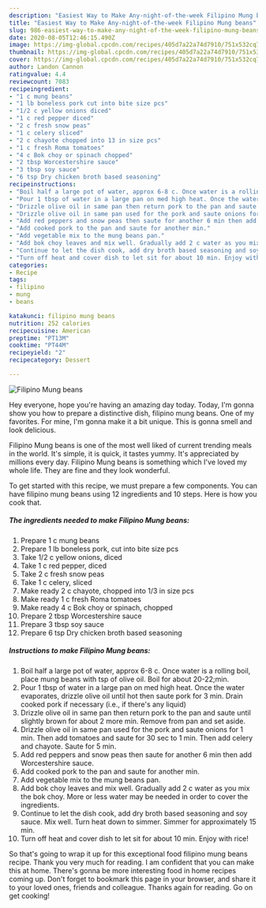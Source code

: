 ```yaml
---
description: "Easiest Way to Make Any-night-of-the-week Filipino Mung beans"
title: "Easiest Way to Make Any-night-of-the-week Filipino Mung beans"
slug: 986-easiest-way-to-make-any-night-of-the-week-filipino-mung-beans
date: 2020-08-05T12:46:15.490Z
image: https://img-global.cpcdn.com/recipes/405d7a22a74d7910/751x532cq70/filipino-mung-beans-recipe-main-photo.jpg
thumbnail: https://img-global.cpcdn.com/recipes/405d7a22a74d7910/751x532cq70/filipino-mung-beans-recipe-main-photo.jpg
cover: https://img-global.cpcdn.com/recipes/405d7a22a74d7910/751x532cq70/filipino-mung-beans-recipe-main-photo.jpg
author: Landon Cannon
ratingvalue: 4.4
reviewcount: 7083
recipeingredient:
- "1 c mung beans"
- "1 lb boneless pork cut into bite size pcs"
- "1/2 c yellow onions diced"
- "1 c red pepper diced"
- "2 c fresh snow peas"
- "1 c celery sliced"
- "2 c chayote chopped into 13 in size pcs"
- "1 c fresh Roma tomatoes"
- "4 c Bok choy or spinach chopped"
- "2 tbsp Worcestershire sauce"
- "3 tbsp soy sauce"
- "6 tsp Dry chicken broth based seasoning"
recipeinstructions:
- "Boil half a large pot of water, approx 6-8 c. Once water is a rolling boil, place mung beans with tsp of olive oil. Boil for about 20-22;min."
- "Pour 1 tbsp of water in a large pan on med high heat. Once the water evaporates, drizzle olive oil until hot then saute pork for 3 min. Drain cooked pork if necessary (i.e., if there&#39;s any liquid)"
- "Drizzle olive oil in same pan then return pork to the pan and saute until slightly brown for about 2 more min. Remove from pan and set aside."
- "Drizzle olive oil in same pan used for the pork and saute onions for 1 min. Then add tomatoes and saute for 30 sec to 1 min. Then add celery and chayote. Saute for 5 min."
- "Add red peppers and snow peas then saute for another 6 min then add Worcestershire sauce."
- "Add cooked pork to the pan and saute for another min."
- "Add vegetable mix to the mung beans pan."
- "Add bok choy leaves and mix well. Gradually add 2 c water as you mix the bok choy. More or less water may be needed in order to cover the ingredients."
- "Continue to let the dish cook, add dry broth based seasoning and soy sauce. Mix well. Turn heat down to simmer. Simmer for approximately 15 min."
- "Turn off heat and cover dish to let sit for about 10 min. Enjoy with rice!"
categories:
- Recipe
tags:
- filipino
- mung
- beans

katakunci: filipino mung beans 
nutrition: 252 calories
recipecuisine: American
preptime: "PT13M"
cooktime: "PT44M"
recipeyield: "2"
recipecategory: Dessert

---
```



![Filipino Mung beans](https://img-global.cpcdn.com/recipes/405d7a22a74d7910/751x532cq70/filipino-mung-beans-recipe-main-photo.jpg)

Hey everyone, hope you're having an amazing day today. Today, I'm gonna show you how to prepare a distinctive dish, filipino mung beans. One of my favorites. For mine, I'm gonna make it a bit unique. This is gonna smell and look delicious.

Filipino Mung beans is one of the most well liked of current trending meals in the world. It's simple, it is quick, it tastes yummy. It's appreciated by millions every day. Filipino Mung beans is something which I've loved my whole life. They are fine and they look wonderful.




To get started with this recipe, we must prepare a few components. You can have filipino mung beans using 12 ingredients and 10 steps. Here is how you cook that.

<!--inarticleads1-->

##### The ingredients needed to make Filipino Mung beans:

1. Prepare 1 c mung beans
1. Prepare 1 lb boneless pork, cut into bite size pcs
1. Take 1/2 c yellow onions, diced
1. Take 1 c red pepper, diced
1. Take 2 c fresh snow peas
1. Take 1 c celery, sliced
1. Make ready 2 c chayote, chopped into 1/3 in size pcs
1. Make ready 1 c fresh Roma tomatoes
1. Make ready 4 c Bok choy or spinach, chopped
1. Prepare 2 tbsp Worcestershire sauce
1. Prepare 3 tbsp soy sauce
1. Prepare 6 tsp Dry chicken broth based seasoning




<!--inarticleads2-->

##### Instructions to make Filipino Mung beans:

1. Boil half a large pot of water, approx 6-8 c. Once water is a rolling boil, place mung beans with tsp of olive oil. Boil for about 20-22;min.
1. Pour 1 tbsp of water in a large pan on med high heat. Once the water evaporates, drizzle olive oil until hot then saute pork for 3 min. Drain cooked pork if necessary (i.e., if there&#39;s any liquid)
1. Drizzle olive oil in same pan then return pork to the pan and saute until slightly brown for about 2 more min. Remove from pan and set aside.
1. Drizzle olive oil in same pan used for the pork and saute onions for 1 min. Then add tomatoes and saute for 30 sec to 1 min. Then add celery and chayote. Saute for 5 min.
1. Add red peppers and snow peas then saute for another 6 min then add Worcestershire sauce.
1. Add cooked pork to the pan and saute for another min.
1. Add vegetable mix to the mung beans pan.
1. Add bok choy leaves and mix well. Gradually add 2 c water as you mix the bok choy. More or less water may be needed in order to cover the ingredients.
1. Continue to let the dish cook, add dry broth based seasoning and soy sauce. Mix well. Turn heat down to simmer. Simmer for approximately 15 min.
1. Turn off heat and cover dish to let sit for about 10 min. Enjoy with rice!




So that's going to wrap it up for this exceptional food filipino mung beans recipe. Thank you very much for reading. I am confident that you can make this at home. There's gonna be more interesting food in home recipes coming up. Don't forget to bookmark this page in your browser, and share it to your loved ones, friends and colleague. Thanks again for reading. Go on get cooking!
